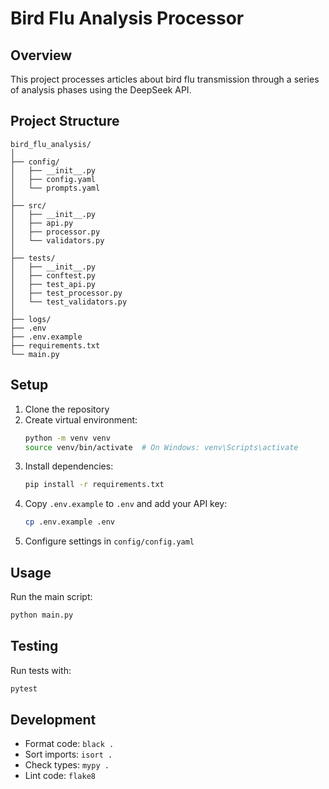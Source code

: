 # Bird Flu Analysis Processor

## Overview
This project processes articles about bird flu transmission through a series of analysis phases using the DeepSeek API.

## Project Structure
```
bird_flu_analysis/
│
├── config/
│   ├── __init__.py
│   ├── config.yaml
│   └── prompts.yaml
│
├── src/
│   ├── __init__.py
│   ├── api.py
│   ├── processor.py
│   └── validators.py
│
├── tests/
│   ├── __init__.py
│   ├── conftest.py
│   ├── test_api.py
│   ├── test_processor.py
│   └── test_validators.py
│
├── logs/
├── .env
├── .env.example
├── requirements.txt
└── main.py
```

## Setup
1. Clone the repository
2. Create virtual environment:
   ```bash
   python -m venv venv
   source venv/bin/activate  # On Windows: venv\Scripts\activate
   ```
3. Install dependencies:
   ```bash
   pip install -r requirements.txt
   ```
4. Copy `.env.example` to `.env` and add your API key:
   ```bash
   cp .env.example .env
   ```
5. Configure settings in `config/config.yaml`

## Usage
Run the main script:
```bash
python main.py
```

## Testing
Run tests with:
```bash
pytest
```

## Development
- Format code: `black .`
- Sort imports: `isort .`
- Check types: `mypy .`
- Lint code: `flake8`

